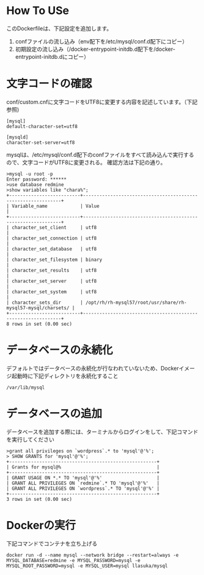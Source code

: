 # How To USe
このDockerfileは、下記設定を追加します。
 1. confファイルの流し込み（env配下を/etc/mysql/conf.d配下にコピー）
 1. 初期設定の流し込み（/docker-entrypoint-initdb.d配下を/docker-entrypoint-initdb.dにコピー）

# 文字コードの確認
conf/custom.cnfに文字コードをUTF8に変更する内容を記述しています。（下記参照)
```
[mysql]
default-character-set=utf8

[mysqld]
character-set-server=utf8
```
mysqlは、/etc/mysql/conf.d配下のconfファイルをすべて読み込んで実行するので、文字コードがUTF8に変更される。
確認方法は下記の通り。

``` 
>mysql -u root -p 
Enter password: ******
>use database redmine
>show variables like "chara%";
+--------------------------+--------------------------------------------------------------+
| Variable_name            | Value                                                        |
+--------------------------+--------------------------------------------------------------+
| character_set_client     | utf8                                                         |
| character_set_connection | utf8                                                         |
| character_set_database   | utf8                                                         |
| character_set_filesystem | binary                                                       |
| character_set_results    | utf8                                                         |
| character_set_server     | utf8                                                         |
| character_set_system     | utf8                                                         |
| character_sets_dir       | /opt/rh/rh-mysql57/root/usr/share/rh-mysql57-mysql/charsets/ |
+--------------------------+--------------------------------------------------------------+
8 rows in set (0.00 sec)

``` 

# データベースの永続化

デフォルトではデータベースの永続化が行なわれていないため、Dockerイメージ起動時に下記ディレクトリを永続化すること

`/var/lib/mysql`

# データベースの追加

データベースを追加する際には、ターミナルからログインをして、下記コマンドを実行してください

``` 
>grant all privileges on `wordpress`.* to 'mysql'@'%';
> SHOW GRANTS for 'mysql'@'%';
+------------------------------------------------------+
| Grants for mysql@%                                   |
+------------------------------------------------------+
| GRANT USAGE ON *.* TO 'mysql'@'%'                    |
| GRANT ALL PRIVILEGES ON `redmine`.* TO 'mysql'@'%'   |
| GRANT ALL PRIVILEGES ON `wordpress`.* TO 'mysql'@'%' |
+------------------------------------------------------+
3 rows in set (0.00 sec)

```

# Dockerの実行
下記コマンドでコンテナを立ち上げる
```
docker run -d --name mysql --network bridge --restart=always -e MYSQL_DATABASE=redmine -e MYSQL_PASSWORD=mysql -e MYSQL_ROOT_PASSWORD=mysql -e MYSQL_USER=mysql llasuka/mysql
```
